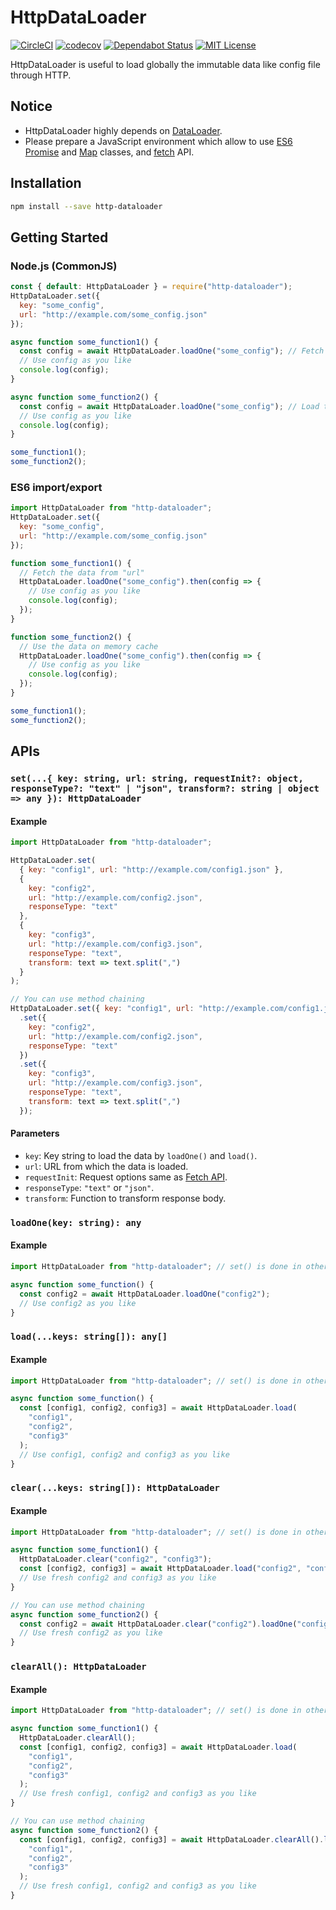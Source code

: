 # HttpDataLoader

[![CircleCI](https://circleci.com/gh/ttokutake/http-dataloader.svg?style=svg)](https://circleci.com/gh/ttokutake/http-dataloader)
[![codecov](https://codecov.io/gh/ttokutake/http-dataloader/branch/master/graph/badge.svg)](https://codecov.io/gh/ttokutake/http-dataloader)
[![Dependabot Status](https://api.dependabot.com/badges/status?host=github&repo=ttokutake/http-dataloader)](https://dependabot.com)
[![MIT License](http://img.shields.io/badge/license-MIT-blue.svg?style=flat)](LICENSE)

HttpDataLoader is useful to load globally the immutable data like config file through HTTP.

## Notice

- HttpDataLoader highly depends on [DataLoader](https://github.com/facebook/dataloader).
- Please prepare a JavaScript environment which allow to use [ES6 Promise](https://developer.mozilla.org/en-US/docs/Web/JavaScript/Reference/Global_Objects/Promise) and [Map](https://developer.mozilla.org/en-US/docs/Web/JavaScript/Reference/Global_Objects/Map) classes,
  and [fetch](https://developer.mozilla.org/en-US/docs/Web/API/Fetch_API) API.

## Installation

```bash
npm install --save http-dataloader
```

## Getting Started

### Node.js (CommonJS)

```js
const { default: HttpDataLoader } = require("http-dataloader");
HttpDataLoader.set({
  key: "some_config",
  url: "http://example.com/some_config.json"
});

async function some_function1() {
  const config = await HttpDataLoader.loadOne("some_config"); // Fetch the data from "url"
  // Use config as you like
  console.log(config);
}

async function some_function2() {
  const config = await HttpDataLoader.loadOne("some_config"); // Load the data on memory cache
  // Use config as you like
  console.log(config);
}

some_function1();
some_function2();
```

### ES6 import/export

```js
import HttpDataLoader from "http-dataloader";
HttpDataLoader.set({
  key: "some_config",
  url: "http://example.com/some_config.json"
});

function some_function1() {
  // Fetch the data from "url"
  HttpDataLoader.loadOne("some_config").then(config => {
    // Use config as you like
    console.log(config);
  });
}

function some_function2() {
  // Use the data on memory cache
  HttpDataLoader.loadOne("some_config").then(config => {
    // Use config as you like
    console.log(config);
  });
}

some_function1();
some_function2();
```

## APIs

### `set(...{ key: string, url: string, requestInit?: object, responseType?: "text" | "json", transform?: string | object => any }): HttpDataLoader`

#### Example

```js
import HttpDataLoader from "http-dataloader";

HttpDataLoader.set(
  { key: "config1", url: "http://example.com/config1.json" },
  {
    key: "config2",
    url: "http://example.com/config2.json",
    responseType: "text"
  },
  {
    key: "config3",
    url: "http://example.com/config3.json",
    responseType: "text",
    transform: text => text.split(",")
  }
);

// You can use method chaining
HttpDataLoader.set({ key: "config1", url: "http://example.com/config1.json" })
  .set({
    key: "config2",
    url: "http://example.com/config2.json",
    responseType: "text"
  })
  .set({
    key: "config3",
    url: "http://example.com/config3.json",
    responseType: "text",
    transform: text => text.split(",")
  });
```

#### Parameters

- `key`: Key string to load the data by `loadOne()` and `load()`.
- `url`: URL from which the data is loaded.
- `requestInit`: Request options same as [Fetch API](https://developer.mozilla.org/en-US/docs/Web/API/Fetch_API/Using_Fetch#Supplying_your_own_request_object).
- `responseType`: `"text"` or `"json"`.
- `transform`: Function to transform response body.

### `loadOne(key: string): any`

#### Example

```js
import HttpDataLoader from "http-dataloader"; // set() is done in other files

async function some_function() {
  const config2 = await HttpDataLoader.loadOne("config2");
  // Use config2 as you like
}
```

### `load(...keys: string[]): any[]`

#### Example

```js
import HttpDataLoader from "http-dataloader"; // set() is done in other files

async function some_function() {
  const [config1, config2, config3] = await HttpDataLoader.load(
    "config1",
    "config2",
    "config3"
  );
  // Use config1, config2 and config3 as you like
}
```

### `clear(...keys: string[]): HttpDataLoader`

#### Example

```js
import HttpDataLoader from "http-dataloader"; // set() is done in other files

async function some_function1() {
  HttpDataLoader.clear("config2", "config3");
  const [config2, config3] = await HttpDataLoader.load("config2", "config3");
  // Use fresh config2 and config3 as you like
}

// You can use method chaining
async function some_function2() {
  const config2 = await HttpDataLoader.clear("config2").loadOne("config2");
  // Use fresh config2 as you like
}
```

### `clearAll(): HttpDataLoader`

#### Example

```js
import HttpDataLoader from "http-dataloader"; // set() is done in other files

async function some_function1() {
  HttpDataLoader.clearAll();
  const [config1, config2, config3] = await HttpDataLoader.load(
    "config1",
    "config2",
    "config3"
  );
  // Use fresh config1, config2 and config3 as you like
}

// You can use method chaining
async function some_function2() {
  const [config1, config2, config3] = await HttpDataLoader.clearAll().loadOne(
    "config1",
    "config2",
    "config3"
  );
  // Use fresh config1, config2 and config3 as you like
}
```

